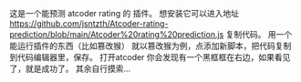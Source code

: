 这是一个能预测 atcoder rating 的 插件。
想安装它可以进入地址 https://github.com/jsntzth/Atcoder-rating-prediction/blob/main/Atcoder%20rating%20prediction.js
复制代码。
用一个能运行插件的东西（比如篡改猴）
就以篡改猴为例，点添加新脚本，把代码复制到代码编辑器里，保存。
打开atcoder 你会发现有一个黑框框在右边，如果看见了，就是成功了。
其余自行摸索...
